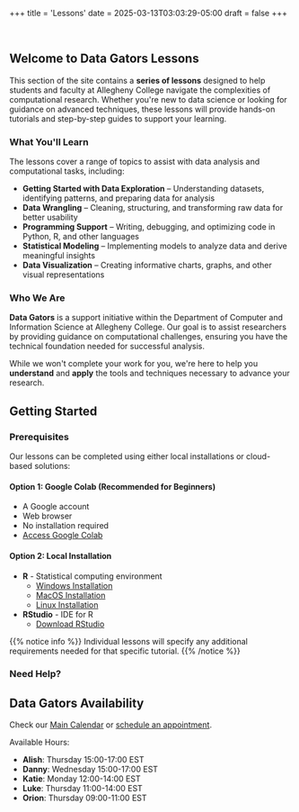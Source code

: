 +++
title = 'Lessons'
date = 2025-03-13T03:03:29-05:00
draft = false
+++

<!-- add a line drop -->
<center> &#x200B; </center>

## Welcome to Data Gators Lessons

This section of the site contains a **series of lessons** designed to help students and faculty at Allegheny College navigate the complexities of computational research. Whether you're new to data science or looking for guidance on advanced techniques, these lessons will provide hands-on tutorials and step-by-step guides to support your learning.

### What You'll Learn
The lessons cover a range of topics to assist with data analysis and computational tasks, including:

- **Getting Started with Data Exploration** – Understanding datasets, identifying patterns, and preparing data for analysis
- **Data Wrangling** – Cleaning, structuring, and transforming raw data for better usability
- **Programming Support** – Writing, debugging, and optimizing code in Python, R, and other languages
- **Statistical Modeling** – Implementing models to analyze data and derive meaningful insights
- **Data Visualization** – Creating informative charts, graphs, and other visual representations

### Who We Are
**Data Gators** is a support initiative within the Department of Computer and Information Science at Allegheny College. Our goal is to assist researchers by providing guidance on computational challenges, ensuring you have the technical foundation needed for successful analysis.

While we won't complete your work for you, we're here to help you **understand** and **apply** the tools and techniques necessary to advance your research.

## Getting Started

### Prerequisites

Our lessons can be completed using either local installations or cloud-based solutions:

#### Option 1: Google Colab (Recommended for Beginners)
- A Google account
- Web browser
- No installation required
- [Access Google Colab](https://colab.research.google.com)

#### Option 2: Local Installation
- **R** - Statistical computing environment
  - [Windows Installation](https://cran.r-project.org/bin/windows/base/)
  - [MacOS Installation](https://cran.r-project.org/bin/macosx/)
  - [Linux Installation](https://cran.r-project.org/bin/linux/)
- **RStudio** - IDE for R
  - [Download RStudio](https://posit.co/download/rstudio-desktop/)

{{% notice info %}}
Individual lessons will specify any additional requirements needed for that specific tutorial.
{{% /notice %}}

### Need Help?

## Data Gators Availability

Check our [Main Calendar](https://calendar.google.com/calendar/u/0/r?cid=Y19lOWY2YjRmZGU3ZjQ5MWZmZjI3NjdjZGJhOGY3N2ZlMmE5MjQxZTViYmFhNDU4NDFkNDAzODI5MmNjMWY3MWZhQGdyb3VwLmNhbGVuZGFyLmdvb2dsZS5jb20) or [schedule an appointment](https://data-gators.com/contacts/calendar/).

Available Hours:
- **Alish**: Thursday 15:00-17:00 EST
- **Danny**: Wednesday 15:00-17:00 EST
- **Katie**: Monday 12:00-14:00 EST
- **Luke**: Thursday 11:00-14:00 EST
- **Orion**: Thursday 09:00-11:00 EST
